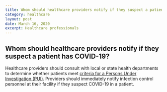 ```yaml
---
title: Whom should healthcare providers notify if they suspect a patient has COVID-19?
category: healthcare
layout: post
date: March 16, 2020
excerpt: Healthcare professionals
---
```


## Whom should healthcare providers notify if they suspect a patient has COVID-19? ##

Healthcare providers should consult with local or state health departments to determine whether patients meet <a href="https://www.cdc.gov/coronavirus/2019-nCoV/clinical-criteria.html"> criteria for a Persons Under Investigation (PUI)</a>. Providers should immediately notify infection control personnel at their facility if they suspect COVID-19 in a patient.
